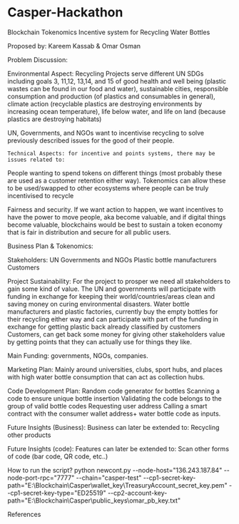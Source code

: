 # Casper-Hackathon
Blockchain Tokenomics Incentive system for Recycling Water Bottles

Proposed by:
Kareem Kassab &
Omar Osman

Problem Discussion:


Environmental Aspect: Recycling Projects serve different UN SDGs including goals 3, 11,12, 13,14, and 15 of good health and well being (plastic wastes can be found in our food and water), sustainable cities, responsible consumption and production (of plastics and consumables in general), climate action (recyclable plastics are destroying environments by increasing ocean temperature), life below water, and life on land (because plastics are destroying habitats)

UN, Governments, and NGOs want to incentivise recycling to solve previously described issues for the good of their people.

    Technical Aspects: for incentive and points systems, there may be issues related to: 
People wanting to spend tokens on different things (most probably these are used as a customer retention either way). Tokenomics can allow these to be used/swapped to other ecosystems where people can be truly incentivised to recycle

Fairness and security. If we want action to happen, we want incentives to have the power to move people, aka become valuable, and if digital things become valuable, blockchains would be best to sustain a token economy that is fair in distribution and secure for all public users.
 




Business Plan & Tokenomics:
    
Stakeholders: 
UN
Governments and NGOs
Plastic bottle manufacturers
Customers

Project Sustainability:
 For the project to prosper we need all stakeholders to gain some kind of value. 
The UN and governments will participate with funding in exchange for keeping their world/countries/areas clean and saving money on curing environmental disasters.
Water bottle manufacturers and plastic factories, currently buy the empty bottles for their recycling either way and can participate with part of the funding in exchange for getting plastic back already classified by customers
Customers,  can get back some money for giving other stakeholders value by getting points that they can actually use for things they like.

Main Funding: governments, NGOs, companies.

Marketing Plan:
Mainly around universities, clubs, sport hubs, and places with high water bottle consumption that can act as collection hubs.

Code Development Plan:
Random code generator for bottles
Scanning a code to ensure unique bottle insertion
Validating the code belongs to the group of valid bottle codes
Requesting user address
Calling a smart contract with the consumer wallet address+ water bottle code as inputs.






Future Insights (Business):
Business can later be extended to:
Recycling other products


Future Insights (code):
Features can later be extended to:
Scan other forms of code (bar code, QR code, etc..)


How to run the script?
python newcont.py --node-host="136.243.187.84" --node-port-rpc="7777" --chain="casper-test" --cp1-secret-key-path="E:\Blockchain\Casper\wallet_key\TreasuryAccount_secret_key.pem" --cp1-secret-key-type="ED25519" --cp2-account-key-path="E:\Blockchain\Casper\public_keys\omar_pb_key.txt"





































References
